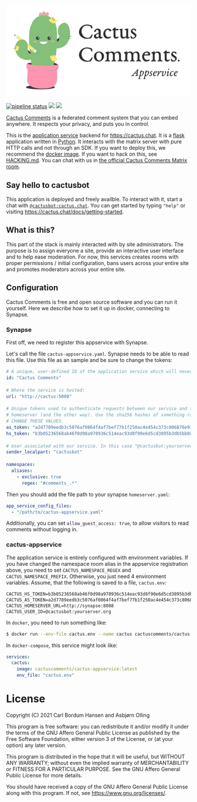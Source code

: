 ![](./appservice-banner.png)

[![pipeline status](https://gitlab.com/cactus-comments/cactus-appservice/badges/main/pipeline.svg)](https://gitlab.com/cactus-comments/cactus-appservice/-/commits/main)
[![](https://img.shields.io/badge/chat-%23cactus%3Acactus.chat-informational)](https://matrix.to/#/%23cactus:cactus.chat)
[![](https://img.shields.io/badge/donate-via%20opencollective-orange)](https://opencollective.com/cactus-comments)

[Cactus Comments](https://cactus.chat) is a federated comment system that you
can embed anywhere. It respects your privacy, and puts you in control.

This is the [application
service](https://matrix.org/docs/guides/application-services) backend for
https://cactus.chat. It is a [flask](https://flask.palletsprojects.com/)
application written in [Python](https://python.org). It interacts with the
matrix server with pure HTTP calls and not through an SDK. If you want to
deploy this, we recommend the [docker
image](https://hub.docker.com/r/cactuscomments/cactus-appservice). If you want
to hack on this, see [HACKING.md](./HACKING.md). You can chat with us in [the
official Cactus Comments Matrix room](https://matrix.to/#/#cactus:bordum.dk).


## Say hello to cactusbot

This application is deployed and freely availble. To interact with it, start a
chat with
[`@cactusbot:cactus.chat`](https://matrix.to/#/@cactusbot:cactus.chat). You can
get started by typing `"help"` or visiting
https://cactus.chat/docs/getting-started.


## What is this?

This part of the stack is mainly interacted with by site administrators. The
purpose is to assign everyone a site, provide an interactive user interface and
to help ease moderation. For now, this services creates rooms with proper
permissions / initial configuration, bans users across your entire site
and promotes moderators across your entire site.


## Configuration

Cactus Comments is free and open source software and you can run it yourself.
Here we describe how to set it up in docker, connecting to Synapse.


### Synapse

First off, we need to register this appservice with Synapse.

Let's call the file `cactus-appservice.yaml`. Synapse needs to be able to read
this file. Use this file as an sample and be sure to change the tokens:

```yaml
# A unique, user-defined ID of the application service which will never change.
id: "Cactus Comments"

# Where the service is hosted:
url: "http://cactus:5000"

# Unique tokens used to authenticate requests between our service and the
# homeserver (and the other way). Use the sha256 hashes of something random.
# CHANGE THESE VALUES.
as_token: "a2d7789eedb3c5076af0864f4af7bef77b1f250ac4e454c373c806876e939cca"
hs_token: "b3b05236568ab46f0d98a978936c514eac93d8f90e6d5cd3895b3db5bb8d788b"

# User associated with our service. In this case "@cactusbot:yourserver.org"
sender_localpart: "cactusbot"

namespaces:
  aliases:
    - exclusive: true
      regex: "#comments_.*"
```

Then you should add the file path to your synapse `homeserver.yaml`:

``` yaml
app_service_config_files:
  - "/path/to/cactus-appservice.yaml"
```

Additionally, you can set `allow_guest_access: true`, to allow visitors to read
comments without logging in.


### cactus-appservice

The application service is entirely configured with environment variables. If
you have changed the namespace room alias in the appservice registration above,
you need to set `CACTUS_NAMESPACE_REGEX` and `CACTUS_NAMESPACE_PREFIX`.
Otherwise, you just need 4 environment variables. Assume, that the following is
saved to a file, `cactus.env`:

```
CACTUS_HS_TOKEN=b3b05236568ab46f0d98a978936c514eac93d8f90e6d5cd3895b3db5bb8d788b
CACTUS_AS_TOKEN=a2d7789eedb3c5076af0864f4af7bef77b1f250ac4e454c373c806876e939cca
CACTUS_HOMESERVER_URL=http://synapse:8008
CACTUS_USER_ID=@cactusbot:yourserver.org
```

In `docker`, you need to run something like:

```sh
$ docker run --env-file cactus.env --name cactus cactuscomments/cactus-appservice:latest
```


In `docker-compose`, this service might look like:

```yaml
services:
  cactus:
    image: cactuscomments/cactus-appservice:latest
    env_file: "cactus.env"
```


# License

Copyright (C) 2021 Carl Bordum Hansen and Asbjørn Olling

This program is free software: you can redistribute it and/or modify
it under the terms of the GNU Affero General Public License as published
by the Free Software Foundation, either version 3 of the License, or
(at your option) any later version.

This program is distributed in the hope that it will be useful,
but WITHOUT ANY WARRANTY; without even the implied warranty of
MERCHANTABILITY or FITNESS FOR A PARTICULAR PURPOSE.  See the
GNU Affero General Public License for more details.

You should have received a copy of the GNU Affero General Public License
along with this program.  If not, see <https://www.gnu.org/licenses/>.
